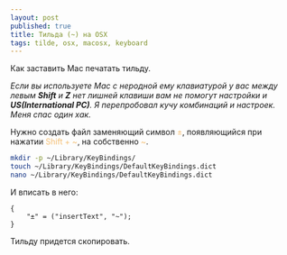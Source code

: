 ```yaml
---
layout: post
published: true
title: Тильда (~) на OSX
tags: tilde, osx, macosx, keyboard
---
```

Как заставить Mac печатать тильду.

*Если вы используете Mac с неродной ему клавиатурой у вас между левым **Shift** и **Z** нет лишней клавиши вам не помогут настройки и **US(International PC)**. Я перепробовал кучу комбинаций и настроек. Меня спас один хак.*

Нужно создать файл заменяющий символ <span style="color:#f4bf75">±</span>, появляющийся при нажатии <span style="color:#f4bf75">Shift + ~</span>, на собственно <span style="color:#f4bf75">~</span>.

```bash
mkdir -p ~/Library/KeyBindings/
touch ~/Library/KeyBindings/DefaultKeyBindings.dict
nano ~/Library/KeyBindings/DefaultKeyBindings.dict
```

И вписать в него:

```
{
    "±" = ("insertText", "~");
}
```

Тильду придется скопировать.